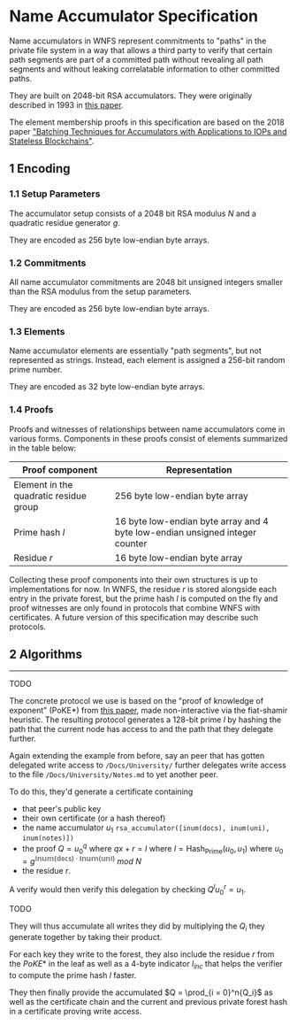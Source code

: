 # Name Accumulator Specification

Name accumulators in WNFS represent commitments to "paths" in the private file system in a way that allows a third party to verify that certain path segments are part of a committed path without revealing all path segments and without leaking correlatable information to other committed paths.

They are built on 2048-bit RSA accumulators. They were originally described in 1993 in [this paper][RSA acc og paper].

The element membership proofs in this specification are based on the 2018 paper ["Batching Techniques for Accumulators with Applications to IOPs and Stateless Blockchains"][batching acc paper].

## 1 Encoding

### 1.1 Setup Parameters

The accumulator setup consists of a 2048 bit RSA modulus $N$ and a quadratic residue generator $g$.

They are encoded as 256 byte low-endian byte arrays.

### 1.2 Commitments

All name accumulator commitments are 2048 bit unsigned integers smaller than the RSA modulus from the setup parameters.

They are encoded as 256 byte low-endian byte arrays.

### 1.3 Elements

Name accumulator elements are essentially "path segments", but not represented as strings. Instead, each element is assigned a 256-bit random prime number.

They are encoded as 32 byte low-endian byte arrays.

### 1.4 Proofs

Proofs and witnesses of relationships between name accumulators come in various forms. Components in these proofs consist of elements summarized in the table below:

| Proof component                        | Representation |
|----------------------------------------|----------------|
| Element in the quadratic residue group | 256 byte low-endian byte array |
| Prime hash $l$                         | 16 byte low-endian byte array and 4 byte low-endian unsigned integer counter |
| Residue $r$                            | 16 byte low-endian byte array |

Collecting these proof components into their own structures is up to implementations for now. In WNFS, the residue $r$ is stored alongside each entry in the private forest, but the prime hash $l$ is computed on the fly and proof witnesses are only found in protocols that combine WNFS with certificates. A future version of this specification may describe such protocols.

## 2 Algorithms

---

TODO

The concrete protocol we use is based on the "proof of knowledge of exponent" (PoKE*) from [this paper](https://eprint.iacr.org/2018/1188.pdf), made non-interactive via the fiat-shamir heuristic. The resulting protocol generates a 128-bit prime $l$ by hashing the path that the current node has access to and the path that they delegate further.

Again extending the example from before, say an peer that has gotten delegated write access to `/Docs/University/` further delegates write access to the file `/Docs/University/Notes.md` to yet another peer.

To do this, they'd generate a certificate containing
- that peer's public key
- their own certificate (or a hash thereof)
- the name accumulator $u_1$ `rsa_accumulator([inum(docs), inum(uni), inum(notes)])`
- the proof $Q = u_0^q$ where $qx + r = l$ where $l = \mathsf{Hash}_\mathsf{Prime}(u_0, u_1)$ where $u_0 = g^{\mathbb{inum}(\mathbb{docs}) \cdot \mathbb{inum}(\mathbb{uni})}\ mod\ N$
- the residue $r$.

A verify would then verify this delegation by checking $Q^l u_0^r = u_1$.



TODO

They will thus accumulate all writes they did by multiplying the $Q_i$ they generate together by taking their product.

For each key they write to the forest, they also include the residue $r$ from the $PoKE*$ in the leaf as well as a 4-byte indicator $l_{inc}$ that helps the verifier to compute the prime hash $l$ faster.

They then finally provide the accumulated $Q = \prod_{i = 0}^n{Q_i}$ as well as the certificate chain and the current and previous private forest hash in a certificate proving write access.

[RSA acc og paper]: https://link.springer.com/content/pdf/10.1007/3-540-48285-7_24.pdf
[batching acc paper]: https://eprint.iacr.org/2018/1188.pdf
